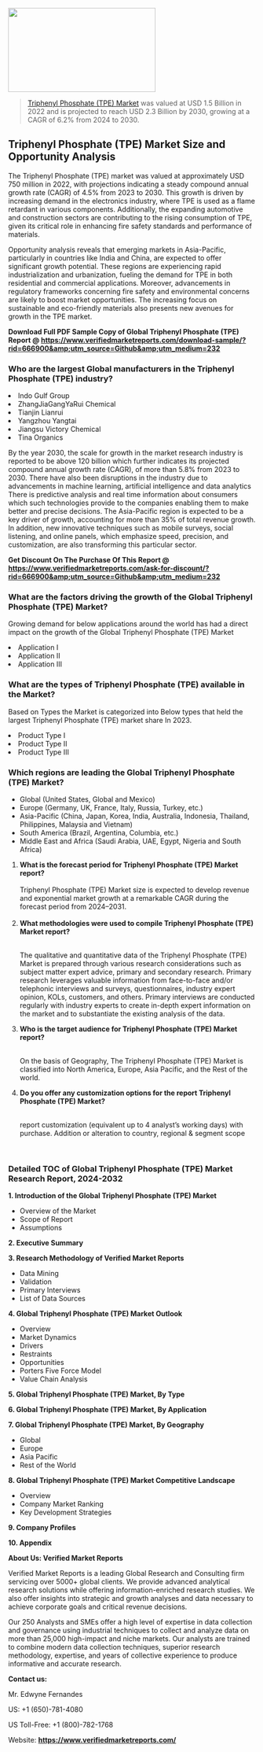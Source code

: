
<img src="https://ffe5etoiles.com/wp-content/uploads/2024/12/MST1-300x171.png" alt="" width="300" height="171" class="alignnone size-medium wp-image-20088" /><blockquote><p><p><a href="https://www.verifiedmarketreports.com/download-sample/?rid=666900&utm_source=Github&utm_medium=232" target="_blank">Triphenyl Phosphate (TPE) Market</a> was valued at USD 1.5 Billion in 2022 and is projected to reach USD 2.3 Billion by 2030, growing at a CAGR of 6.2% from 2024 to 2030.</p></blockquote><p><h2>Triphenyl Phosphate (TPE) Market Size and Opportunity Analysis</h2><p>The Triphenyl Phosphate (TPE) market was valued at approximately USD 750 million in 2022, with projections indicating a steady compound annual growth rate (CAGR) of 4.5% from 2023 to 2030. This growth is driven by increasing demand in the electronics industry, where TPE is used as a flame retardant in various components. Additionally, the expanding automotive and construction sectors are contributing to the rising consumption of TPE, given its critical role in enhancing fire safety standards and performance of materials.</p><p>Opportunity analysis reveals that emerging markets in Asia-Pacific, particularly in countries like India and China, are expected to offer significant growth potential. These regions are experiencing rapid industrialization and urbanization, fueling the demand for TPE in both residential and commercial applications. Moreover, advancements in regulatory frameworks concerning fire safety and environmental concerns are likely to boost market opportunities. The increasing focus on sustainable and eco-friendly materials also presents new avenues for growth in the TPE market.</p></p><p class=""><strong>Download Full PDF Sample Copy of Global Triphenyl Phosphate (TPE) Report @ <a href="https://www.verifiedmarketreports.com/download-sample/?rid=666900&amp;utm_source=Github&amp;utm_medium=232" target="_blank">https://www.verifiedmarketreports.com/download-sample/?rid=666900&amp;utm_source=Github&amp;utm_medium=232</a></strong></p><h3 id="" class="">Who are the largest Global manufacturers in the Triphenyl Phosphate (TPE) industry?</h3><p><li>Indo Gulf Group</li><li> ZhangJiaGangYaRui Chemical</li><li> Tianjin Lianrui</li><li> Yangzhou Yangtai</li><li> Jiangsu Victory Chemical</li><li> Tina Organics</li></p><div class=""><div class="" dir="" data-message-author-role="" data-message-id="" data-message-model-slug=""><div class=""><div class=""><div class=""><div class="" dir="" data-message-author-role="" data-message-id="" data-message-model-slug=""><div class=""><div class=""><p>By the year 2030, the scale for growth in the market research industry is reported to be above 120 billion which further indicates its projected compound annual growth rate (CAGR), of more than 5.8% from 2023 to 2030. There have also been disruptions in the industry due to advancements in machine learning, artificial intelligence and data analytics There is predictive analysis and real time information about consumers which such technologies provide to the companies enabling them to make better and precise decisions. The Asia-Pacific region is expected to be a key driver of growth, accounting for more than 35% of total revenue growth. In addition, new innovative techniques such as mobile surveys, social listening, and online panels, which emphasize speed, precision, and customization, are also transforming this particular sector.</p><p><strong>Get Discount On The Purchase Of This Report @&nbsp; <a href="https://www.verifiedmarketreports.com/ask-for-discount/?rid=666900&amp;utm_source=Github&amp;utm_medium=232" target="_blank">https://www.verifiedmarketreports.com/ask-for-discount/?rid=666900&amp;utm_source=Github&amp;utm_medium=232</a></strong></p></div></div></div></div></div></div></div></div><h3 id="" class="">What are the factors driving the growth of the Global Triphenyl Phosphate (TPE) Market?</h3><p id="" class="">Growing demand for below applications around the world has had a direct impact on the growth of the Global Triphenyl Phosphate (TPE) Market</p><p id="" class=""><li>Application I</li><li> Application II</li><li> Application III</li></p><h3 id="" class="">What are the types of Triphenyl Phosphate (TPE) available in the Market?</h3><p id="" class="">Based on Types the Market is categorized into Below types that held the largest Triphenyl Phosphate (TPE) market share In 2023.</p><p id="" class=""><li>Product Type I</li><li> Product Type II</li><li> Product Type III</li></p><h3 id="" class="">Which regions are leading the Global Triphenyl Phosphate (TPE) Market?</h3><ul><li>Global (United States, Global and Mexico)</li><li>Europe (Germany, UK, France, Italy, Russia, Turkey, etc.)</li><li>Asia-Pacific (China, Japan, Korea, India, Australia, Indonesia, Thailand, Philippines, Malaysia and Vietnam)</li><li>South America (Brazil, Argentina, Columbia, etc.)</li><li>Middle East and Africa (Saudi Arabia, UAE, Egypt, Nigeria and South Africa)</li></ul><p><ol><li><strong>What is the forecast period for Triphenyl Phosphate (TPE) Market report?<br /></strong><br /><span data-sheets-root="1" data-sheets-value="{&quot;1&quot;:2,&quot;2&quot;:&quot;XXXX size is expected to develop revenue and exponential market growth at a remarkable CAGR during the forecast period from 2024&ndash;2030.&quot;}" data-sheets-userformat="{&quot;2&quot;:12674,&quot;4&quot;:{&quot;1&quot;:2,&quot;2&quot;:16776960},&quot;10&quot;:2,&quot;11&quot;:0,&quot;15&quot;:&quot;Arial&quot;,&quot;16&quot;:12}">Triphenyl Phosphate (TPE) Market size is expected to develop revenue and exponential market growth at a remarkable CAGR during the forecast period from 2024&ndash;2031.</span><br /><br /></li><li><strong>What methodologies were used to compile Triphenyl Phosphate (TPE) Market report?<br /><br /></strong><p>The qualitative and quantitative data of the&nbsp;Triphenyl Phosphate (TPE) Market is prepared through various research considerations such as subject matter expert advice, primary and secondary research. Primary research leverages valuable information from face-to-face and/or telephonic interviews and surveys, questionnaires, industry expert opinion, KOLs, customers, and others. Primary interviews are conducted regularly with industry experts to create in-depth expert information on the market and to substantiate the existing analysis of the data.&nbsp;</p></li><li><strong>Who is the target audience for Triphenyl Phosphate (TPE) Market report?<br /><br /></strong><p>On the basis of Geography, The&nbsp;Triphenyl Phosphate (TPE) Market is classified into North America, Europe, Asia Pacific, and the Rest of the world.</p></li><li><strong>Do you offer any customization options for the report Triphenyl Phosphate (TPE) Market?<br /><br /></strong><p>report customization (equivalent up to 4 analyst&rsquo;s working days) with purchase. Addition or alteration to country, regional &amp; segment scope</p><p>&nbsp;</p></li></ol></p><h3 id="" class="">Detailed TOC of Global Triphenyl Phosphate (TPE) Market Research Report, 2024-2032</h3><p id="" class=""><strong>1. Introduction of the Global Triphenyl Phosphate (TPE) Market</strong></p><ul><li>Overview of the Market</li><li>Scope of Report</li><li>Assumptions</li></ul><p id="" class=""><strong>2. Executive Summary</strong></p><p id="" class=""><strong>3. Research Methodology of&nbsp;Verified Market Reports</strong></p><ul><li>Data Mining</li><li>Validation</li><li>Primary Interviews</li><li>List of Data Sources</li></ul><p id="" class=""><strong>4. Global Triphenyl Phosphate (TPE) Market Outlook</strong></p><ul><li>Overview</li><li>Market Dynamics</li><li>Drivers</li><li>Restraints</li><li>Opportunities</li><li>Porters Five Force Model</li><li>Value Chain Analysis</li></ul><p id="" class=""><strong>5. Global Triphenyl Phosphate (TPE) Market, By&nbsp;Type</strong></p><p id="" class=""><strong>6. Global Triphenyl Phosphate (TPE) Market, By Application</strong></p><p id="" class=""><strong>7. Global Triphenyl Phosphate (TPE) Market, By Geography</strong></p><ul><li>Global</li><li>Europe</li><li>Asia Pacific</li><li>Rest of the World</li></ul><p id="" class=""><strong>8. Global Triphenyl Phosphate (TPE) Market Competitive Landscape</strong></p><ul><li>Overview</li><li>Company Market Ranking</li><li>Key Development Strategies</li></ul><p id="" class=""><strong>9. Company Profiles</strong></p><p id="" class=""><strong>10. Appendix</strong></p><p id="" class=""><strong>About Us: Verified Market Reports</strong></p><p id="" class="">Verified Market Reports is a leading Global Research and Consulting firm servicing over 5000+ global clients. We provide advanced analytical research solutions while offering information-enriched research studies. We also offer insights into strategic and growth analyses and data necessary to achieve corporate goals and critical revenue decisions.</p><p id="" class="">Our 250 Analysts and SMEs offer a high level of expertise in data collection and governance using industrial techniques to collect and analyze data on more than 25,000 high-impact and niche markets. Our analysts are trained to combine modern data collection techniques, superior research methodology, expertise, and years of collective experience to produce informative and accurate research.</p><p id="" class=""><strong>Contact us:</strong></p><p id="" class="">Mr. Edwyne Fernandes</p><p id="" class="">US: +1 (650)-781-4080</p><p id="" class="">US Toll-Free: +1 (800)-782-1768</p><p id="" class="">Website: <a target="" data-test-app-aware-link=""><strong>https://www.verifiedmarketreports.com/</strong></a></p>
